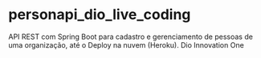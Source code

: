 # personapi_dio_live_coding

API REST com Spring Boot para cadastro e gerenciamento de pessoas de uma organização, até o Deploy na nuvem (Heroku). 
Dio Innovation One
